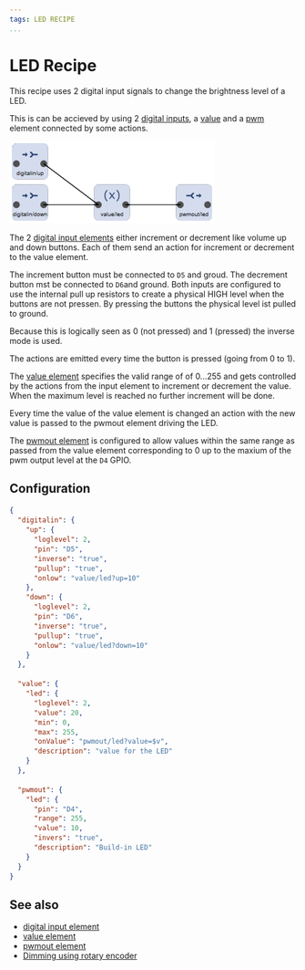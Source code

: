 ```yaml
---
tags: LED RECIPE
...
```


# LED Recipe

This recipe uses 2 digital input signals to change the brightness level of a LED.

This is can be accieved by using 2 [digital inputs](/elements/digitalin), a [value](/elements/value) and a [pwm](/elements/pwmout) element connected by some actions.

![Elements used in led recipe](ledflow.png)

The 2 [digital input elements](/elements/digitalin) either increment or decrement like volume up and down buttons.
Each of them send an action for increment or decrement to the value element.

The increment button must be connected to `D5` and groud. The decrement button mst be connected to `D6`and ground. Both inputs are configured to use the internal pull up resistors to create a physical HIGH level when the buttons are not pressen. By pressing the buttons the physical level ist pulled to ground.

Because this is logically seen as 0 (not pressed) and 1 (pressed) the inverse mode is used.

The actions are emitted every time the button is pressed (going from 0 to 1).

The [value element](/elements/value) specifies the valid range of of 0...255 and gets controlled by the actions from the input element to increment or decrement the value. When the maximum level is reached no further increment will be done.

Every time the value of the value element is changed an action with the new value is passed to the pwmout element driving the LED.

The [pwmout element](/elements/pwmout) is configured to allow values within the same range as passed from the value element corresponding to 0 up to the maxium of the pwm output level at the `D4` GPIO.

## Configuration

```JSON
{
  "digitalin": {
    "up": {
      "loglevel": 2,
      "pin": "D5",
      "inverse": "true",
      "pullup": "true",
      "onlow": "value/led?up=10"
    },
    "down": {
      "loglevel": 2,
      "pin": "D6",
      "inverse": "true",
      "pullup": "true",
      "onlow": "value/led?down=10"
    }
  },

  "value": {
    "led": {
      "loglevel": 2,
      "value": 20,
      "min": 0,
      "max": 255,
      "onValue": "pwmout/led?value=$v",
      "description": "value for the LED"
    }
  },

  "pwmout": {
    "led": {
      "pin": "D4",
      "range": 255,
      "value": 10,
      "invers": "true",
      "description": "Build-in LED"
    }
  }
}
```

## See also

* [digital input element](/elements/digitalin)
* [value element](/elements/value)
* [pwmout element](/elements/pwmout)
* [Dimming using rotary encoder](/recipes/ledrotary.md)